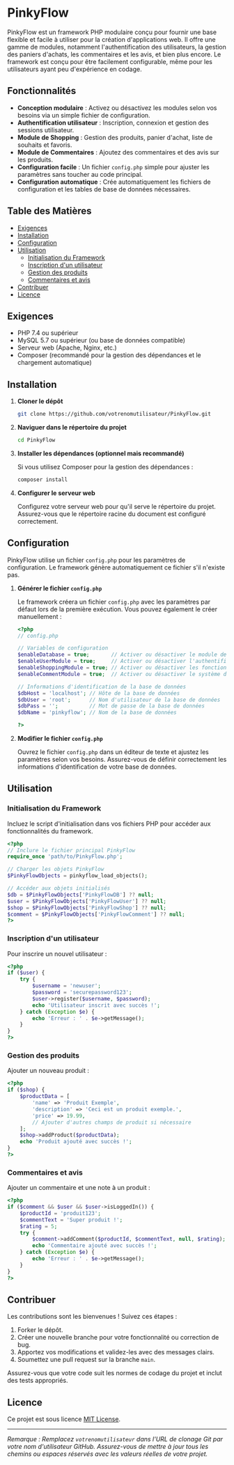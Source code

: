 
# PinkyFlow

PinkyFlow est un framework PHP modulaire conçu pour fournir une base flexible et facile à utiliser pour la création d'applications web. Il offre une gamme de modules, notamment l'authentification des utilisateurs, la gestion des paniers d'achats, les commentaires et les avis, et bien plus encore. Le framework est conçu pour être facilement configurable, même pour les utilisateurs ayant peu d'expérience en codage.

## Fonctionnalités

- **Conception modulaire** : Activez ou désactivez les modules selon vos besoins via un simple fichier de configuration.
- **Authentification utilisateur** : Inscription, connexion et gestion des sessions utilisateur.
- **Module de Shopping** : Gestion des produits, panier d'achat, liste de souhaits et favoris.
- **Module de Commentaires** : Ajoutez des commentaires et des avis sur les produits.
- **Configuration facile** : Un fichier `config.php` simple pour ajuster les paramètres sans toucher au code principal.
- **Configuration automatique** : Crée automatiquement les fichiers de configuration et les tables de base de données nécessaires.

## Table des Matières

- [Exigences](#exigences)
- [Installation](#installation)
- [Configuration](#configuration)
- [Utilisation](#utilisation)
  - [Initialisation du Framework](#initialisation-du-framework)
  - [Inscription d'un utilisateur](#inscription-dun-utilisateur)
  - [Gestion des produits](#gestion-des-produits)
  - [Commentaires et avis](#commentaires-et-avis)
- [Contribuer](#contribuer)
- [Licence](#licence)

## Exigences

- PHP 7.4 ou supérieur
- MySQL 5.7 ou supérieur (ou base de données compatible)
- Serveur web (Apache, Nginx, etc.)
- Composer (recommandé pour la gestion des dépendances et le chargement automatique)

## Installation

1. **Cloner le dépôt**

   ```bash
   git clone https://github.com/votrenomutilisateur/PinkyFlow.git
   ```

2. **Naviguer dans le répertoire du projet**

   ```bash
   cd PinkyFlow
   ```

3. **Installer les dépendances (optionnel mais recommandé)**

   Si vous utilisez Composer pour la gestion des dépendances :

   ```bash
   composer install
   ```

4. **Configurer le serveur web**

   Configurez votre serveur web pour qu'il serve le répertoire du projet. Assurez-vous que le répertoire racine du document est configuré correctement.

## Configuration

PinkyFlow utilise un fichier `config.php` pour les paramètres de configuration. Le framework génère automatiquement ce fichier s'il n'existe pas.

1. **Générer le fichier `config.php`**

   Le framework créera un fichier `config.php` avec les paramètres par défaut lors de la première exécution. Vous pouvez également le créer manuellement :

   ```php
   <?php
   // config.php

   // Variables de configuration
   $enableDatabase = true;       // Activer ou désactiver le module de base de données
   $enableUserModule = true;     // Activer ou désactiver l'authentification des utilisateurs
   $enableShoppingModule = true; // Activer ou désactiver les fonctionnalités de shopping
   $enableCommentModule = true;  // Activer ou désactiver le système de commentaires

   // Informations d'identification de la base de données
   $dbHost = 'localhost'; // Hôte de la base de données
   $dbUser = 'root';      // Nom d'utilisateur de la base de données
   $dbPass = '';          // Mot de passe de la base de données
   $dbName = 'pinkyflow'; // Nom de la base de données

   ?>
   ```

2. **Modifier le fichier `config.php`**

   Ouvrez le fichier `config.php` dans un éditeur de texte et ajustez les paramètres selon vos besoins. Assurez-vous de définir correctement les informations d'identification de votre base de données.

## Utilisation

### Initialisation du Framework

Incluez le script d'initialisation dans vos fichiers PHP pour accéder aux fonctionnalités du framework.

```php
<?php
// Inclure le fichier principal PinkyFlow
require_once 'path/to/PinkyFlow.php';

// Charger les objets PinkyFlow
$PinkyFlowObjects = pinkyflow_load_objects();

// Accéder aux objets initialisés
$db = $PinkyFlowObjects['PinkyFlowDB'] ?? null;
$user = $PinkyFlowObjects['PinkyFlowUser'] ?? null;
$shop = $PinkyFlowObjects['PinkyFlowShop'] ?? null;
$comment = $PinkyFlowObjects['PinkyFlowComment'] ?? null;
?>
```

### Inscription d'un utilisateur

Pour inscrire un nouvel utilisateur :

```php
<?php
if ($user) {
    try {
        $username = 'newuser';
        $password = 'securepassword123';
        $user->register($username, $password);
        echo 'Utilisateur inscrit avec succès !';
    } catch (Exception $e) {
        echo 'Erreur : ' . $e->getMessage();
    }
}
?>
```

### Gestion des produits

Ajouter un nouveau produit :

```php
<?php
if ($shop) {
    $productData = [
        'name' => 'Produit Exemple',
        'description' => 'Ceci est un produit exemple.',
        'price' => 19.99,
        // Ajouter d'autres champs de produit si nécessaire
    ];
    $shop->addProduct($productData);
    echo 'Produit ajouté avec succès !';
}
?>
```

### Commentaires et avis

Ajouter un commentaire et une note à un produit :

```php
<?php
if ($comment && $user && $user->isLoggedIn()) {
    $productId = 'produit123';
    $commentText = 'Super produit !';
    $rating = 5;
    try {
        $comment->addComment($productId, $commentText, null, $rating);
        echo 'Commentaire ajouté avec succès !';
    } catch (Exception $e) {
        echo 'Erreur : ' . $e->getMessage();
    }
}
?>
```

## Contribuer

Les contributions sont les bienvenues ! Suivez ces étapes :

1. Forker le dépôt.
2. Créer une nouvelle branche pour votre fonctionnalité ou correction de bug.
3. Apportez vos modifications et validez-les avec des messages clairs.
4. Soumettez une pull request sur la branche `main`.

Assurez-vous que votre code suit les normes de codage du projet et inclut des tests appropriés.

## Licence

Ce projet est sous licence [MIT License](LICENSE).

---

*Remarque : Remplacez `votrenomutilisateur` dans l'URL de clonage Git par votre nom d'utilisateur GitHub. Assurez-vous de mettre à jour tous les chemins ou espaces réservés avec les valeurs réelles de votre projet.*
